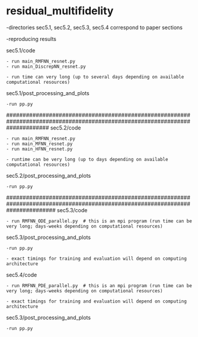 # residual_multifidelity

-directories sec5.1, sec5.2, sec5.3, sec5.4 correspond to paper sections

-reproducing results

sec5.1/code

	- run main_RMFNN_resnet.py
	- run main_DiscrepNN_resnet.py

	- run time can very long (up to several days depending on available computational resources)
 
sec5.1/post_processing_and_plots

	-run pp.py

#############################################################################################################################
sec5.2/code

	- run main_RMFNN_resnet.py 
	- run main_MFNN_resnet.py
	- run main_HFNN_resnet.py

	- runtime can be very long (up to days depending on available computational resources)

sec5.2/post_processing_and_plots

	-run pp.py

###############################################################################################################################
sec5.3/code

	- run RMFNN_ODE_parallel.py  # this is an mpi program (run time can be very long; days-weeks depending on computational resources)

sec5.3/post_processing_and_plots

	-run pp.py

	- exact timings for training and evaluation will depend on computing architecture

sec5.4/code

	- run RMFNN_PDE_parallel.py  # this is an mpi program (run time can be very long; days-weeks depending on computational resources)

	- exact timings for training and evaluation will depend on computing architecture

sec5.3/post_processing_and_plots

	-run pp.py



